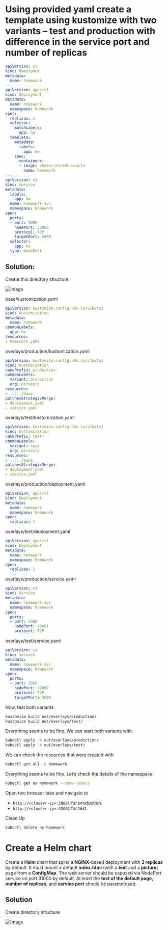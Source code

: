 # Using provided yaml create a template using **kustomize** with two variants – test and production with difference in the service port and number of replicas

```yaml
apiVersion: v1
kind: Namespace
metadata:
  name: homework
---
apiVersion: apps/v1
kind: Deployment
metadata:
  name: homework
  namespace: homework
spec:
  replicas: 1
  selector:
    matchLabels:
      app: hw
  template:
    metadata:
      labels:
        app: hw
    spec:
      containers:
      - image: shekeriev/k8s-oracle
        name: homework
---
apiVersion: v1
kind: Service
metadata:
  labels:
    app: hw
  name: homework-svc
  namespace: homework
spec:
  ports:
  - port: 5000
    nodePort: 32000
    protocol: TCP
    targetPort: 5000
  selector:
    app: hw
  type: NodePort
```

## Solution:

Create this directory structure.

![image](https://user-images.githubusercontent.com/34960418/148067138-9203fbb1-0dfa-42ec-8edf-eaf57c8de10c.png)


base/kustomization.yaml

```yaml
apiVersion: kustomize.config.k8s.io/v1beta1
kind: Kustomization
metadata:
  name: homework
commonLabels:
  app: hw
resources:
- homework.yaml
```

overlays/production/kustomization.yaml

```yaml
apiVersion: kustomize.config.k8s.io/v1beta1
kind: Kustomization
namePrefix: production-
commonLabels:
  variant: production
  org: pirocorp
resources:
- ../../base
patchesStrategicMerge:
- deployment.yaml
- service.yaml
```

overlays/test/kustomization.yaml

```yaml
apiVersion: kustomize.config.k8s.io/v1beta1
kind: Kustomization
namePrefix: test-
commonLabels:
  variant: test
  org: pirocorp
resources:
- ../../base
patchesStrategicMerge:
- deployment.yaml
- service.yaml
```

overlays/production/deployment.yaml

```yaml
apiVersion: apps/v1
kind: Deployment
metadata:
  name: homework
  namespace: homework
spec:
  replicas: 3
```

overlays/test/deployment.yaml

```yaml
apiVersion: apps/v1
kind: Deployment
metadata:
  name: homework
  namespace: homework
spec:
  replicas: 1
```

overlays/production/service.yaml

```yaml
apiVersion: v1
kind: Service
metadata:
  name: homework-svc
  namespace: homework
spec:
  ports:
  - port: 5000
    nodePort: 30001
    protocol: TCP
```


overlays/test/service.yaml

```yaml
apiVersion: v1
kind: Service
metadata:
  name: homework-svc
  namespace: homework
spec:
  ports:
  - port: 5000
    nodePort: 32002
    protocol: TCP
    targetPort: 5000
```

Now, test both variants

```bash
kustomize build out/overlays/production/
kustomize build out/overlays/test/
```

Everything seems to be fine. We can start both variants with.

```bash
kubectl apply -k out/overlays/production/
kubectl apply -k out/overlays/test/
```

We can check the resources that were created with

```bash
kubectl get all -n homework
```

Everything seems to be fine. Let’s check the details of the namespace

```bash
kubectl get ns homework --show-labels
```

Open two browser tabs and navigate to

-	```http://<cluster-ip>:30001``` for production.
-	```http://<cluster-ip>:32002``` for test.

Clean Up

```bash
kubectl delete ns homework
```


# Create a Helm chart 

Create a **Helm** chart  that spins a **NGINX**-based deployment with **3 replicas** by default. It must mount a default **index.html** (with a **text** and a **picture**) page from a **ConfigMap**. The web server should be exposed via NodePort service on port 31000 by default. At least the **text of the default page, number of replicas**, and **service port** should be parametrized.

## Solution

Create directory structure

![image](https://user-images.githubusercontent.com/34960418/148069783-80a078bc-1d48-4e53-9d36-dcce9b6b2b31.png)

